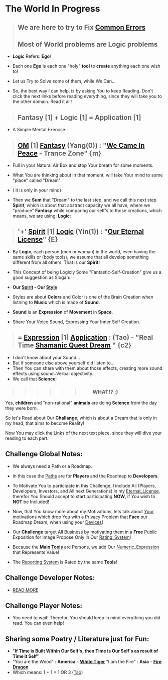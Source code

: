 # The World In Progress

> ## We are here to try to Fix [Common Errors](./404.md)
> ## Most of <b>World</b> problems are <b>Logic</b> problems

- <b>Logic</b> Refers: <b>Ego</b>!

- Each one <b>Ego</b> is each one "holy" <b>tool</b> to <b>create</b> anything each one wish to!

- Let us Try to Solve some of them, while We Can...

- So, the best way I can help, is by asking You to keep Reading. Don't click the next links before reading everything, since they will take you to the other domain. Read it all!

> ## <b>Fantasy</b> [1] + <b>Logic</b> [1] = <b>Application</b> [1]

- A Simple Mental Exercise:

> ## [OM](https://www.odicforcesounds.com/#/three/you/tell/me) [1] [Fantasy](../Tao/Yang/0/Fantasy/Fantasy.md) (**Yang**(0)) : "[We Came In Peace](https://www.odicforcesounds.com/#/we/came/in/peace) - Trance Zone" {**m**}

- Full in your Natural Air Box and stop Your breath for some moments.

- What You are thinking about in that moment, will take Your mind to some "place" called "Dream". 
- ( it is only in your mind) 
- Then we <b>Sum</b> that "Dream" to the last step, and we call this next step  <b>Spirit</b>, which is about that abstract capacity we all have, where we "produce" <b>Fantasy</b> while comparing our self's to those creations, which means, we are using: <b>Logic</b>:

> ## '+' [Spirit](https://www.odicforcesounds.com/#/secret/responsability/exposed) [1] [Logic](../Tao/Yin/1/Logic/Logic.md) (**Yin**(1)) : "[Our Eternal License](https://www.odicforcesounds.com/#/license)" {**E**}

- By <b>Logic</b>, each person (men or woman) in the world, even having the same skills or (body tools), we assume that all develop  something different from all others. That is our <b>Spirit</b>! 

- This Concept of being Logicly Some "Fantastic-Self-Creation" give us a good suggestion as Slogan:

- <b>Our [Spirit](https://www.odicforcesounds.com/#/respect/spiritual/life) - Our [Style](https://www.odicforcesounds.com/#/my/style)</b>

- Styles are about <b>Colors</b> and Color is one of the Brain Creation when listning to <b>Music</b> which is made of <b>Sound</b>.

- <b>Sound</b> is an <b>Expression</b> of <b>Movement</b> in <b>Space</b>.

- Share Your Voice Sound, Expressing Your Inner Self Creation.

> ## = [Expression](https://www.odicforcesounds.com/#/expression) [1] [Application](../Tao/Tao.md) : (Tao) - "Real Time [Shamanic Quest Dream](https://www.odicforcesounds.com/#/magic/fire) " {c2}

- I don't know about your Sound...
- But if someone else above yourself did listen to...
- Then You can share with them about those effects, creating more sound effects using sound+Verbal objectivity.
- We call that <b>Science</b>!

>>>>>>> ### WHAT!? :)

Yes, <b>children</b> and "non-rational" <b>animals</b> are doing <b>Science</b> from the day they were born.

So let's Read about Our <b>Challange</b>, which is about a Dream that is only in my head, that aims to become Reality!

Now You may click the Links of the next text piece, since they will dive your reading to each part.

## <b>Challenge</b> Global Notes:

- We always need a Path or a Roadmap.
- In this case the [Paths](../Tao/Fragments/Path/README.md) are for <b>Players</b> and the Roadmap to <b>Developers</b>.
- To Motivate You to participate in this Challenge, I include All (Players, Developers, Investors, and All next Generations) in my [Eternal_License](./letters/Eternal_License.md), therefor You Should accept to start participating <b>NOW</b>, if You wish to <b>NOT</b> be Included!

- Now, that You know more about my Motivations, lets talk about [Your](../Tao/Fragments/UserInterface/README.md) motivations which drop You with a [Privacy](../Tao/Fragments/Privacy/README.md) Problem that <b>Face</b> our Roadmap Dream, when using your [Devices](../Tao/Fragments/Devices/README.md)!

- Our <b>Challenge</b> [target](../Tao/Fragments/About/README.md) All Business by motivating them in a <b>Free</b> Public Exposition for Image Propose Only in Our [Rating_System](../Tao/Fragments/Rating/README.md)!

- Because the <b>Main [Tools](../Tao/Fragments/Concerns/HR.md)</b> are Persons, we add Our [Numeric_Expression](../Tao/Fragments/OdicPoints/README.md) that Represents Value!

- The [Reporting System](../Tao/Fragments/BlackBox/README.md) is Rated by the same <b>Tools</b>!

## <b>Challenge</b> Developer Notes:

- [READ MORE](../Tao/Yin/1/Logic/Github/Developers.md)

## <b>Challenge</b> Player Notes:

- You need to wait! Therefor, You should keep in mind everything you did read. You can even help!

## Sharing some <b>Poetry / Literature</b> just for Fun:

- "**If Time is Built Within Our Self's, then Time is Our Self's as result of Time it Self**"
- "You are the Wood" : **America** - **[White Tiger](../letters/Tiger_America.md)**
   "I am the Fire" : **Asia** - **[Fire Dragon](../letters/Dragon_Asia.md)**
- Which means: 1 + 1 = 1 OR 3 ([Tao](https://www.odicforcesounds.com/#/tao))

